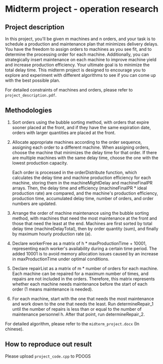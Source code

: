 # Midterm project - operation research 

## Project description
In this project, you'll be given m machines and n orders, and your task is to schedule a production and maintenance plan that minimizes delivery delays. You have the freedom to assign orders to machines as you see fit, and to determine the processing order for each machine. Additionally, you can strategically insert maintenance on each machine to improve machine yield and increase production efficiency. Your ultimate goal is to minimize the total delay time. This midterm project is designed to encourage you to explore and experiment with different algorithms to see if you can come up with the best possible plan.

For detailed constraints of machines and orders, please refer to `project_description.pdf`.

## Methodologies

1. Sort orders using the bubble sorting method, with orders that expire sooner placed at the front, and if they have the same expiration date, orders with larger quantities are placed at the front.

2. Allocate appropriate machines according to the order sequence, assigning each order to a different machine. When assigning orders, choose the machine that minimizes the delay time for that order. If there are multiple machines with the same delay time, choose the one with the lowest production capacity. 

    Each order is processed in the orderDistribute function, which calculates the delay time and machine production efficiency for each machine, storing them in the machineMightDelay and machineFinalPR arrays. Then, the delay time and efficiency (machineFinalPR * ideal production rate) are compared, and the machine's production efficiency, production time, accumulated delay time, number of orders, and order numbers are updated.

3. Arrange the order of machine maintenance using the bubble sorting method, with machines that need the most maintenance at the front and those that need the least at the end. Machines are first sorted by total delay time (machineDelayTotal), then by order quantity (sum), and finally by maximum hourly production rate (a).

4. Declare workerFree as a matrix of h * maxProductionTime + 10001, representing each worker's availability during a certain time period. The added 10001 is to avoid memory allocation issues caused by an increase in maxProductionTime under optimal conditions.

5. Declare repairList as a matrix of m * number of orders for each machine. Each machine can be repaired for a maximum number of times, and repairs are not included in the orders. Therefore, this matrix represents whether each machine needs maintenance before the start of each order (1 means maintenance is needed).

6. For each machine, start with the one that needs the most maintenance and work down to the one that needs the least. Run determineRepair_1 until the number of repairs is less than or equal to the number of maintenance personnel h. After that point, run determineRepair_2.

For detailed algorithm, please refer to the `midterm_project.docx` (In chinese).

## How to reproduce out result

Please upload `project_code.cpp` to PDOGS